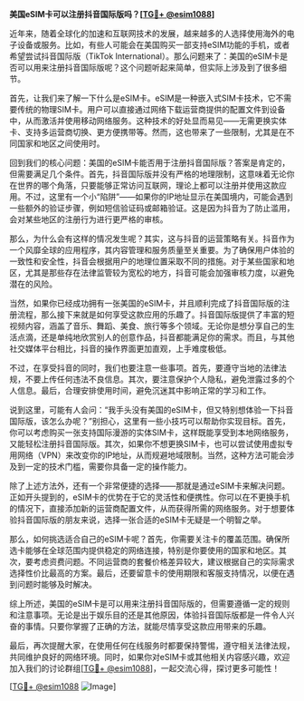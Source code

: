 **美国eSIM卡可以注册抖音国际版吗？[[TG💪+ @esim1088](https://t.me/s/esim1088)]**

近年来，随着全球化的加速和互联网技术的发展，越来越多的人选择使用海外的电子设备或服务。比如，有些人可能会在美国购买一部支持eSIM功能的手机，或者希望尝试抖音国际版（TikTok International）。那么问题来了：美国的eSIM卡是否可以用来注册抖音国际版呢？这个问题听起来简单，但实际上涉及到了很多细节。

首先，让我们来了解一下什么是eSIM卡。eSIM是一种嵌入式SIM卡技术，它不需要传统的物理SIM卡。用户可以直接通过网络下载运营商提供的配置文件到设备中，从而激活并使用移动网络服务。这种技术的好处显而易见——无需更换实体卡、支持多运营商切换、更方便携带等。然而，这也带来了一些限制，尤其是在不同国家和地区之间使用时。

回到我们的核心问题：美国的eSIM卡能否用于注册抖音国际版？答案是肯定的，但需要满足几个条件。首先，抖音国际版并没有严格的地理限制，这意味着无论你在世界的哪个角落，只要能够正常访问互联网，理论上都可以注册并使用这款应用。不过，这里有一个小“陷阱”——如果你的IP地址显示在美国境内，可能会遇到一些额外的验证步骤，例如短信验证码或邮箱验证。这是因为抖音为了防止滥用，会对某些地区的注册行为进行更严格的审核。

那么，为什么会有这样的情况发生呢？其实，这与抖音的运营策略有关。抖音作为一个风靡全球的应用程序，其内容管理和服务质量至关重要。为了确保用户体验的一致性和安全性，抖音会根据用户的地理位置采取不同的措施。对于某些国家和地区，尤其是那些存在法律监管较为宽松的地方，抖音可能会加强审核力度，以避免潜在的风险。

当然，如果你已经成功拥有一张美国的eSIM卡，并且顺利完成了抖音国际版的注册流程，那么接下来就是如何享受这款应用的乐趣了。抖音国际版提供了丰富的短视频内容，涵盖了音乐、舞蹈、美食、旅行等多个领域。无论你是想分享自己的生活点滴，还是单纯地欣赏别人的创意作品，抖音都能满足你的需求。而且，与其他社交媒体平台相比，抖音的操作界面更加直观，上手难度极低。

不过，在享受抖音的同时，我们也要注意一些事项。首先，要遵守当地的法律法规，不要上传任何违法不良信息。其次，要注意保护个人隐私，避免泄露过多的个人信息。最后，合理安排使用时间，避免沉迷其中影响正常的学习和工作。

说到这里，可能有人会问：“我手头没有美国的eSIM卡，但又特别想体验一下抖音国际版，该怎么办呢？”别担心，这里有一些小技巧可以帮助你实现目标。首先，你可以考虑购买一张支持国际漫游的实体SIM卡，这样既能享受到本地网络服务，又能轻松注册抖音国际版。其次，如果你不想更换SIM卡，也可以尝试使用虚拟专用网络（VPN）来改变你的IP地址，从而规避地域限制。当然，这种方法可能会涉及到一定的技术门槛，需要你具备一定的操作能力。

除了上述方法外，还有一个非常便捷的选择——那就是通过eSIM卡来解决问题。正如开头提到的，eSIM卡的优势在于它的灵活性和便携性。你可以在不更换手机的情况下，直接添加新的运营商配置文件，从而获得所需的网络服务。对于想要体验抖音国际版的朋友来说，选择一张合适的eSIM卡无疑是一个明智之举。

那么，如何挑选适合自己的eSIM卡呢？首先，你需要关注卡的覆盖范围。确保所选卡能够在全球范围内提供稳定的网络连接，特别是你要使用的国家和地区。其次，要考虑资费问题。不同运营商的套餐价格差异较大，建议根据自己的实际需求选择性价比最高的方案。最后，还要留意卡的使用期限和客服支持情况，以便在遇到问题时能够及时解决。

综上所述，美国的eSIM卡是可以用来注册抖音国际版的，但需要遵循一定的规则和注意事项。无论是出于娱乐目的还是其他原因，体验抖音国际版都是一件令人兴奋的事情。只要你掌握了正确的方法，就能尽情享受这款应用带来的乐趣。

最后，再次提醒大家，在使用任何在线服务时都要保持警惕，遵守相关法律法规，共同维护良好的网络环境。同时，如果你对eSIM卡或其他相关内容感兴趣，欢迎加入我们的讨论群组[[TG💪+ @esim1088](https://t.me/s/esim1088)]，一起交流心得，探讨更多可能性！

[[TG💪+ @esim1088](https://t.me/s/esim1088) ![Image](https://i.postimg.cc/4NQfJmqS/Snipaste-2025-05-13-00-14-12.png)]
